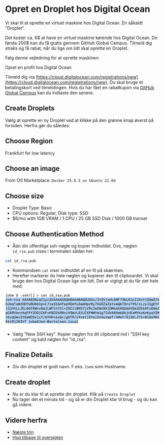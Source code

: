 # Opret en Droplet hos Digital Ocean

Vi skal til at oprette en virtuel maskine hos Digital Ocean. En såkaldt "Droplet".

Det koster ca. 6$ at have en virtuel maskine kørende hos Digital Ocean. De første 200$ kan du få gratis gennem GitHub Global Campus. Tilmeld dig straks og få rabat, når du lige om lidt skal oprette en Droplet.

Følg denne vejledning for at oprette maskinen:

Opret en profil hos Digital Ocean

Tilmeld dig via [https://cloud.digitalocean.com/registrations/new](https://cloud.digitalocean.com/registrations/new). Du skal bruge et betalingskort ved tilmeldingen. Hvis du har fået en rabatkupon via [GitHub Global Campus](https://education.github.com/students) kan du indtaste den senere.

## Create Droplets

Vælg at oprette en ny Droplet ved at klikke på den grønne knap øverst på forsiden. Herfra gør du således:

## Choose Region

Frankfurt for low latency

## Choose an image

From OS Marketplace: `Docker 25.0.3 on Ubuntu 22.04`

## Choose size

- Droplet Type: Basic
- CPU options: Regular, Disk type: SSD
- $6/mo with 1GB VRAM / 1 CPU / 25 GB SSD Disk / 1000 GB transer

## Choose Authentication Method

- Åbn din offentlige ssh-nøgle og kopier indholdet. Dvs, nøglen `id_rsa.pub` vises i terminalen sådan her:

```bash
cat id_rsa.pub
```

- Kommandoen `cat` viser indholdet af en fil på skærmen.
- Herefter markerer du hele nøglen og kopierer den til clipboardet. Vi skal bruge den hos Digital Ocean lige om lidt. Det er vigtigt at du får det hele med:

![sshpublic](./images/ssh_public.png)

- Vælg "New SSH key". Kopier nøglen fra dit clipboard ind i "SSH key content" og kald nøglen for "id_rsa".

## Finalize Details

- Giv din droplet et godt navn. F.eks. `2sem` som Hostname.

## Create droplet

- Nu er du klar til at oprette din droplet. Klik på `Create Droplet`
- Nu tager det et minuts tid - og så er din Droplet klar til brug - og du kan gå videre.

## Videre herfra

- [Næste trin](./logpaadroplet.md)
- [Hop tilbage til oversigten](./README.md)
